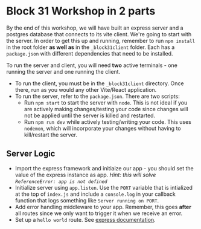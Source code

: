 # Block 31 Workshop in 2 parts 

By the end of this workshop, we will have built an express server and a postgres database that connects to its vite client. We're going to start with the server. In order to get this up and running, remember to run `npm install` in the root folder **as well as** in the `_block31client` folder. Each has a `package.json` with different dependencies that need to be installed. 

To run the server and client, you will need **two** active terminals - one running the server and one running the client.

- To run the client, you must be in the `_block31client` directory. Once there, run as you would any other Vite/React application.
- To run the server, refer to the `package.json`. There are two scripts:
  - Run `npm start` to start the server with `node`. This is not ideal if you are actively making changes/testing your code since changes will not be applied until the server is killed and restarted.
  - Run `npm run dev` while actively testing/writing your code. This uses `nodemon`, which will incorporate your changes without having to kill/restart the server.

## Server Logic 
- Import the express framework and initiaize our app - you should set the value of the express instance as app.
*Hint: this will solve `ReferenceError: app is not defined`*
- Initialize server using `app.listen`. Use the `PORT` variable that is intialized at the top of `index.js` and include a `console.log` in your callback function that logs something like `Server running on PORT`.
- Add error handling middleware to your app. Remember, this goes **after** all routes since we only want to trigger it when we receive an error.
- Set up a `hello world` route. See [express documentation](https://expressjs.com/en/starter/hello-world.html).